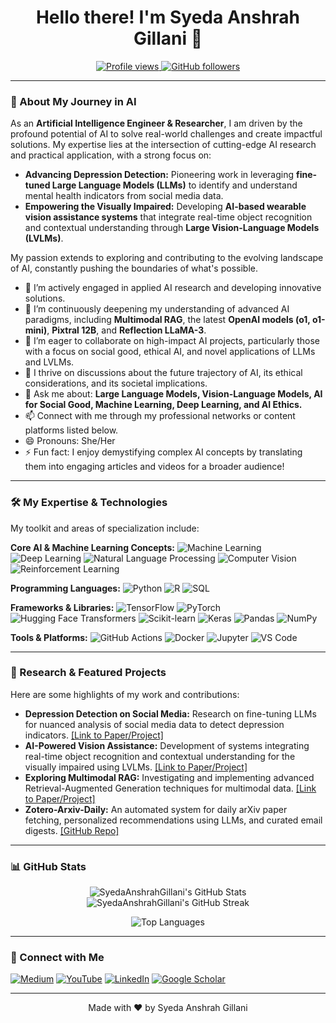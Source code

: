 <h1 align="center">Hello there! I'm Syeda Anshrah Gillani 👋</h1>

<p align="center">
  <a href="https://github.com/SyedaAnshrahGillani">
    <img src="https://komarev.com/ghpvc/?username=SyedaAnshrahGillani&color=blue" alt="Profile views" />
  </a>
  <a href="https://github.com/SyedaAnshrahGillani?tab=followers">
    <img src="https://img.shields.io/github/followers/SyedaAnshrahGillani?style=social" alt="GitHub followers" />
  </a>
</p>

---

### 🚀 About My Journey in AI

As an **Artificial Intelligence Engineer & Researcher**, I am driven by the profound potential of AI to solve real-world challenges and create impactful solutions. My expertise lies at the intersection of cutting-edge AI research and practical application, with a strong focus on:

-   **Advancing Depression Detection:** Pioneering work in leveraging **fine-tuned Large Language Models (LLMs)** to identify and understand mental health indicators from social media data.
-   **Empowering the Visually Impaired:** Developing **AI-based wearable vision assistance systems** that integrate real-time object recognition and contextual understanding through **Large Vision-Language Models (LVLMs)**.

My passion extends to exploring and contributing to the evolving landscape of AI, constantly pushing the boundaries of what's possible.

-   🔭 I’m actively engaged in applied AI research and developing innovative solutions.
-   🌱 I’m continuously deepening my understanding of advanced AI paradigms, including **Multimodal RAG**, the latest **OpenAI models (o1, o1-mini)**, **Pixtral 12B**, and **Reflection LLaMA-3**.
-   👯 I’m eager to collaborate on high-impact AI projects, particularly those with a focus on social good, ethical AI, and novel applications of LLMs and LVLMs.
-   🤔 I thrive on discussions about the future trajectory of AI, its ethical considerations, and its societal implications.
-   💬 Ask me about: **Large Language Models, Vision-Language Models, AI for Social Good, Machine Learning, Deep Learning, and AI Ethics.**
-   📫 Connect with me through my professional networks or content platforms listed below.
-   😄 Pronouns: She/Her
-   ⚡ Fun fact: I enjoy demystifying complex AI concepts by translating them into engaging articles and videos for a broader audience!

---

### 🛠️ My Expertise & Technologies

My toolkit and areas of specialization include:

**Core AI & Machine Learning Concepts:**
![Machine Learning](https://img.shields.io/badge/Machine%20Learning-005C99?style=for-the-badge&logo=tensorflow&logoColor=white)
![Deep Learning](https://img.shields.io/badge/Deep%20Learning-FF6700?style=for-the-badge&logo=pytorch&logoColor=white)
![Natural Language Processing](https://img.shields.io/badge/NLP-4285F4?style=for-the-badge&logo=google&logoColor=white)
![Computer Vision](https://img.shields.io/badge/Computer%20Vision-007ACC?style=for-the-badge&logo=opencv&logoColor=white)
![Reinforcement Learning](https://img.shields.io/badge/Reinforcement%20Learning-FF4500?style=for-the-badge&logo=tensorflow&logoColor=white)

**Programming Languages:**
![Python](https://img.shields.io/badge/Python-3776AB?style=for-the-badge&logo=python&logoColor=white)
![R](https://img.shields.io/badge/R-276DC3?style=for-the-badge&logo=r&logoColor=white)
![SQL](https://img.shields.io/badge/SQL-4479A1?style=for-the-badge&logo=postgresql&logoColor=white)

**Frameworks & Libraries:**
![TensorFlow](https://img.shields.io/badge/TensorFlow-FF6F00?style=for-the-badge&logo=tensorflow&logoColor=white)
![PyTorch](https://img.shields.io/badge/PyTorch-EE4C2C?style=for-the-badge&logo=pytorch&logoColor=white)
![Hugging Face Transformers](https://img.shields.io/badge/Hugging%20Face-FFD21C?style=for-the-badge&logo=huggingface&logoColor=black)
![Scikit-learn](https://img.shields.io/badge/scikit--learn-F7931E?style=for-the-badge&logo=scikit-learn&logoColor=white)
![Keras](https://img.shields.io/badge/Keras-D00000?style=for-the-badge&logo=keras&logoColor=white)
![Pandas](https://img.shields.io/badge/Pandas-150458?style=for-the-badge&logo=pandas&logoColor=white)
![NumPy](https://img.shields.io/badge/NumPy-013243?style=for-the-badge&logo=numpy&logoColor=white)

**Tools & Platforms:**
![GitHub Actions](https://img.shields.io/badge/GitHub%20Actions-2671E5?style=for-the-badge&logo=github-actions&logoColor=white)
![Docker](https://img.shields.io/badge/Docker-2496ED?style=for-the-badge&logo=docker&logoColor=white)
![Jupyter](https://img.shields.io/badge/Jupyter-F37626?style=for-the-badge&logo=jupyter&logoColor=white)
![VS Code](https://img.shields.io/badge/VS%20Code-007ACC?style=for-the-badge&logo=visual-studio-code&logoColor=white)

---

### 🔬 Research & Featured Projects

Here are some highlights of my work and contributions:

-   **Depression Detection on Social Media:** Research on fine-tuning LLMs for nuanced analysis of social media data to detect depression indicators. [[Link to Paper/Project]](YOUR_DEPRESSION_DETECTION_PROJECT_LINK)
-   **AI-Powered Vision Assistance:** Development of systems integrating real-time object recognition and contextual understanding for the visually impaired using LVLMs. [[Link to Paper/Project]](YOUR_VISION_ASSISTANCE_PROJECT_LINK)
-   **Exploring Multimodal RAG:** Investigating and implementing advanced Retrieval-Augmented Generation techniques for multimodal data. [[Link to Paper/Project]](YOUR_MULTIMODAL_RAG_PROJECT_LINK)
-   **Zotero-Arxiv-Daily:** An automated system for daily arXiv paper fetching, personalized recommendations using LLMs, and curated email digests. [[GitHub Repo]](https://github.com/SyedaAnshrahGillani/zotero-arxiv-daily)

---

### 📊 GitHub Stats

<p align="center">
  <img src="https://github-readme-stats.vercel.app/api?username=SyedaAnshrahGillani&show_icons=true&theme=radical&hide_border=true" alt="SyedaAnshrahGillani's GitHub Stats" />
  <img src="https://github-readme-streak-stats.herokuapp.com/?user=SyedaAnshrahGillani&theme=radical&hide_border=true" alt="SyedaAnshrahGillani's GitHub Streak" />
</p>

<p align="center">
  <img src="https://github-readme-stats.vercel.app/api/top-langs/?username=SyedaAnshrahGillani&layout=compact&theme=radical&hide_border=true" alt="Top Languages" />
</p>

---

### 🤝 Connect with Me

[![Medium](https://img.shields.io/badge/Medium-12100E?style=for-the-badge&logo=medium&logoColor=white)](https://medium.com/@syedaanshrah16)
[![YouTube](https://img.shields.io/badge/YouTube-FF0000?style=for-the-badge&logo=youtube&logoColor=white)](https://www.youtube.com/@SyedaAnshrahGillani)
[![LinkedIn](https://img.shields.io/badge/LinkedIn-0077B5?style=for-the-badge&logo=linkedin&logoColor=white)](https://www.linkedin.com/in/syeda-anshrah-gillani-788204263/)
[![Google Scholar](https://img.shields.io/badge/Google%20Scholar-4285F4?style=for-the-badge&logo=google-scholar&logoColor=white)](https://scholar.google.com/citations?user=OFnkXDQAAAAJ&hl=en)

---

<p align="center">
  Made with ❤️ by Syeda Anshrah Gillani
</p>
